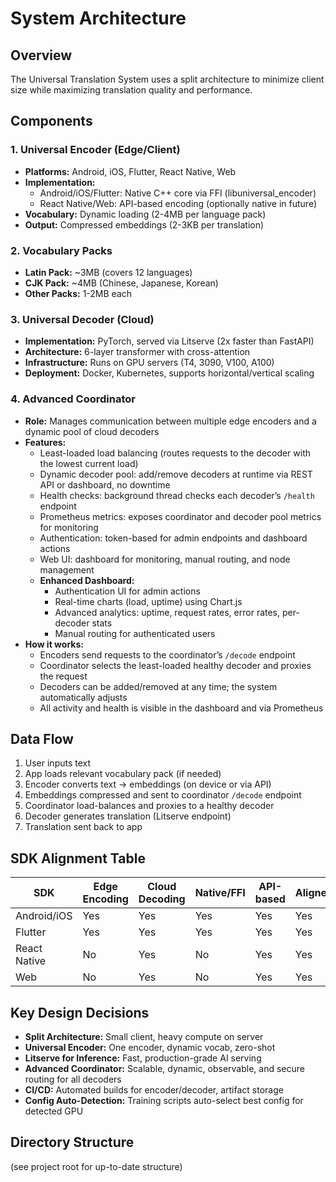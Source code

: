 # System Architecture

## Overview

The Universal Translation System uses a split architecture to minimize client size while maximizing translation quality and performance.

## Components

### 1. Universal Encoder (Edge/Client)
- **Platforms:** Android, iOS, Flutter, React Native, Web
- **Implementation:**
  - Android/iOS/Flutter: Native C++ core via FFI (libuniversal_encoder)
  - React Native/Web: API-based encoding (optionally native in future)
- **Vocabulary:** Dynamic loading (2-4MB per language pack)
- **Output:** Compressed embeddings (2-3KB per translation)

### 2. Vocabulary Packs
- **Latin Pack:** ~3MB (covers 12 languages)
- **CJK Pack:** ~4MB (Chinese, Japanese, Korean)
- **Other Packs:** 1-2MB each

### 3. Universal Decoder (Cloud)
- **Implementation:** PyTorch, served via Litserve (2x faster than FastAPI)
- **Architecture:** 6-layer transformer with cross-attention
- **Infrastructure:** Runs on GPU servers (T4, 3090, V100, A100)
- **Deployment:** Docker, Kubernetes, supports horizontal/vertical scaling

### 4. Advanced Coordinator
- **Role:** Manages communication between multiple edge encoders and a dynamic pool of cloud decoders
- **Features:**
  - Least-loaded load balancing (routes requests to the decoder with the lowest current load)
  - Dynamic decoder pool: add/remove decoders at runtime via REST API or dashboard, no downtime
  - Health checks: background thread checks each decoder’s `/health` endpoint
  - Prometheus metrics: exposes coordinator and decoder pool metrics for monitoring
  - Authentication: token-based for admin endpoints and dashboard actions
  - Web UI: dashboard for monitoring, manual routing, and node management
  - **Enhanced Dashboard:**
    - Authentication UI for admin actions
    - Real-time charts (load, uptime) using Chart.js
    - Advanced analytics: uptime, request rates, error rates, per-decoder stats
    - Manual routing for authenticated users
- **How it works:**
  - Encoders send requests to the coordinator’s `/decode` endpoint
  - Coordinator selects the least-loaded healthy decoder and proxies the request
  - Decoders can be added/removed at any time; the system automatically adjusts
  - All activity and health is visible in the dashboard and via Prometheus

## Data Flow

1. User inputs text
2. App loads relevant vocabulary pack (if needed)
3. Encoder converts text → embeddings (on device or via API)
4. Embeddings compressed and sent to coordinator `/decode` endpoint
5. Coordinator load-balances and proxies to a healthy decoder
6. Decoder generates translation (Litserve endpoint)
7. Translation sent back to app

## SDK Alignment Table

| SDK           | Edge Encoding | Cloud Decoding | Native/FFI | API-based | Aligned? |
|---------------|--------------|---------------|------------|-----------|----------|
| Android/iOS   | Yes          | Yes           | Yes        | Yes       | Yes      |
| Flutter       | Yes          | Yes           | Yes        | Yes       | Yes      |
| React Native  | No           | Yes           | No         | Yes       | Yes      |
| Web           | No           | Yes           | No         | Yes       | Yes      |

## Key Design Decisions

- **Split Architecture:** Small client, heavy compute on server
- **Universal Encoder:** One encoder, dynamic vocab, zero-shot
- **Litserve for Inference:** Fast, production-grade AI serving
- **Advanced Coordinator:** Scalable, dynamic, observable, and secure routing for all decoders
- **CI/CD:** Automated builds for encoder/decoder, artifact storage
- **Config Auto-Detection:** Training scripts auto-select best config for detected GPU

## Directory Structure
(see project root for up-to-date structure)